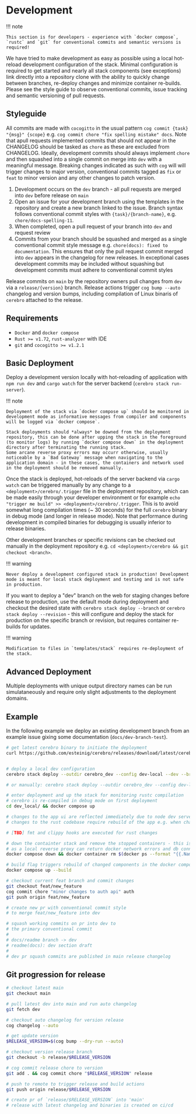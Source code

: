 # Development

!!! note

    This section is for developers - experience with `docker compose`, `rustc` and `git` for conventional commits and semantic versions is required!

We have tried to make development as easy as possible using a local hot-reload development configuration of the stack. Minimal configuration is required to get started and nearly all stack components (see exceptions) link directly into a repository clone with the ability to quickly change between branches, re-deploy changes and minimize container re-builds. Please see the style guide to observe conventional commits, issue tracking and semantic versioning of pull requests. 

## Styleguide

All commits are made with `cocogitto` in the usual pattern `cog commit {task} "{msg}" {scope}` e.g. `cog commit chore "fix spelling mistake" docs`. Note that apull requests implemented commits that should not appear in the CHANGELOG should be tasked as `chore` as these are excluded from CHANGELOG. Ideally, development commits should always implement `chore` and then squashed into a single commit on merge into `dev` with a meaningful message. Breaking changes indicated as such with `cog` will  will trigger changes to major version, conventional commits tagged as `fix` or `feat` to minor version and any other changes to patch version.

1. Development occurs on the `dev` branch - all pull requests are merged into `dev` before release on `main`
2. Open an issue for your development branch using the templates in the repository and create a new branch linked to the issue. Branch syntax follows conventional commit styles with `{task}/{branch-name}`, e.g. `chore/docs-spelling-11`.
3. When completed, open a pull request of your branch into `dev` and request review
4. Commits from your branch should be squashed and merged as a single conventional commit style message e.g. `chore(docs): fixed to documentation`. This ensures that only the pull request commit merged into `dev` appears in the changelog for new releases. In exceptional cases development commits may be included without squashing but development commits must adhere to conventional commit styles

Release commits on `main` by the repository owners pull changes from `dev` via a `release/{version}` branch. Release actions trigger `cog bump --auto` changelog and version bumps, including compilation of Linux binaris of `cerebro` attached to the release. 

## Requirements

* `Docker` and `docker compose`
* `Rust >= v1.72`, `rust-analyzer` with IDE
* `git` and `cocogitto >= v1.2.1` 

## Basic Deployment

Deploy a development version locally with hot-reloading of application with `npm run dev` and `cargo watch` for the server backend (`cerebro stack run-server`). 

!!! note

    Deployment of the stack via `docker compose up` should be monitored in development mode as informative messages from compiler and components will be logged via `docker compose`. 

    Stack deployments should *always* be downed from the deployment repository, this can be done after upping the stack in the foreground (to monitor logs) by running `docker compose down` in the deployment directory after terminating the running stack. 
    Some arcane reverse proxy errors may occurr otherwise, usually noticeable by a `Bad Gateway` message when navigating to the application domain - in these cases, the containers and network used in the deployment should be removed manually.

Once the stack is deployed, hot-reloads of the server backend via `cargo watch` can be triggered manually by any change to a `<deployment>/cerebro/.trigger` file in the deployment repository, which can be made easily through
your developer environment or for example `echo "trigger me build" >> <deployment>/cerebro/.trigger`. This is to avoid somewhat long compilation times (~ 30 seconds) for the full `cerebro` binary in debug mode (and longer in release mode). 
Note that performance during development in compiled binaries for debugging is usually inferior to release binaries.

Other development branches or specific revisions can be checked out manually in the deployment repository e.g. `cd <deployment>/cerebro && git checkout <branch>`.

!!! warning

    Never deploy a development configured stack in production! Development mode is meant for local stack deployment and testing and is not safe in production.

If you want to deploy a "dev" branch on the web for staging changes before release to production, use the default mode during deployment  and checkout the desired 
state with `cerebro stack deploy --branch` or `cerebro stack deploy --revision` - this will configure and deploy the stack for production on the specific branch or revision,
but requires container re-builds for updates.

!!! warning

    Modification to files in `templates/stack` requires re-deployment of the stack.

## Advanced Deployment

Multiple deployments with unique output directory names can be run simulataneously and require only slight adjustments to the deployment domains.



## Example 

In the following example we deploy an existing development branch from an example issue gixing some documentation (`docs/dev-branch-test`). 

```bash
# get latest cerebro binary to initiate the deployment
curl https://github.com/esteinig/cerebro/releases/download/latest/cerebro-latest-Linux_x86_64.tar.xz -o - | tar -xzO > cerebro


# deploy a local dev configuration 
cerebro stack deploy --outdir cerebro_dev --config dev-local --dev --branch docs/dev-branch-test

# or manually: cerebro stack deploy --outdir cerebro_dev --config dev-local --dev && cd cerebro_dev/cerebro && git checkout docs/dev-branch-test

# enter deployment and up the stack for monitoring rustc compilation
# cerebro is re-compiled in debug mode on first deployment
cd dev_local/ && docker compose up

# changes to the app ui are reflected immediately due to node dev server 
# changes to the rust codebase require rebuild of the app e.g. when changing api code

# [TBD] fmt and clippy hooks are executed for rust changes 

# down the containter stack and remove the stopped containers - this is recommended 
# as a local reverse proxy can return docker network errors and db connections can fail
docker compose down && docker container rm $(docker ps --format "{{.Names}}" | grep "$CEREBRO_PREFIX"-)

# build flag triggers rebuild of changed components in the docker compose file
docker compose up --build

# checkout current feat branch and commit changes
git checkout feat/new_feature
cog commit chore "minor changes to auth api" auth
git push origin feat/new_feature

# create new pr with conventional commit style 
# to merge feat/new_feature into dev

# squash working commits on pr into dev to
# the primary conventional commit
#
# docs/readme branch -> dev
# readme(docs): dev section draft
#
# dev pr squash commits are published in main release changelog
```

## Git progression for release

```bash
# checkout latest main
git checkout main 

# pull latest dev into main and run auto changelog
git fetch dev 

# checkout auto changelog for version release
cog changelog --auto

# get update version 
$RELEASE_VERSION=$(cog bump --dry-run --auto) 

# checkout version release branch
git checkout -b release/$RELEASE_VERSION

# cog commit release chore to version
git add . && cog commit chore "$RELEASE_VERSION" release

# push to remote to trigger release and build actions
git push origin release/$RELEASE_VERSION

# create pr of `release/$RELEASE_VERSION` into 'main'
# release with latest changelog and binaries is created on ci/cd

```